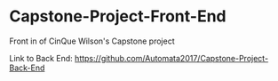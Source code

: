 # Capstone-Project-Front-End
Front in of CinQue Wilson's Capstone project

Link to Back End: https://github.com/Automata2017/Capstone-Project-Back-End
